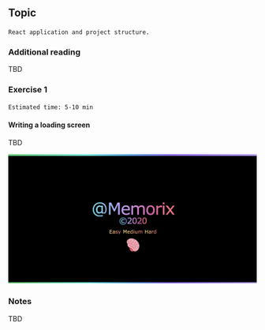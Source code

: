 ## Topic

```text
React application and project structure.
```

### Additional reading

TBD

### Exercise 1

`Estimated time: 5-10 min`

#### Writing a loading screen

TBD

![image](assets/game.png)

### Notes

TBD
